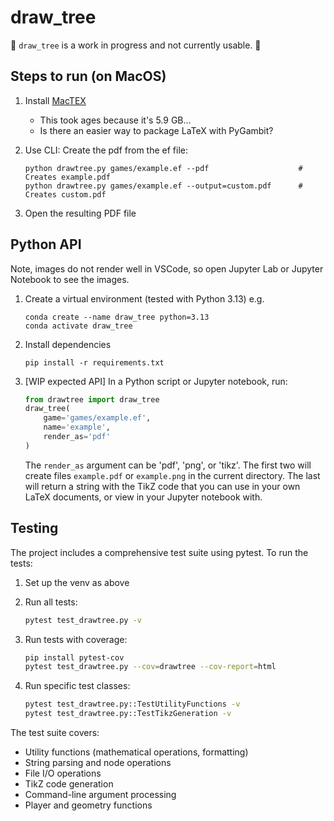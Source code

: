# draw_tree

🚧 `draw_tree` is a work in progress and not currently usable. 🚧


## Steps to run (on MacOS)

1. Install [MacTEX](https://www.tug.org/mactex/mactex-download.html)
    - This took ages because it's 5.9 GB...
    - Is there an easier way to package LaTeX with PyGambit?
2. Use CLI: Create the pdf from the ef file:

    ```
    python drawtree.py games/example.ef --pdf                    # Creates example.pdf
    python drawtree.py games/example.ef --output=custom.pdf      # Creates custom.pdf
    ```
3. Open the resulting PDF file


## Python API

Note, images do not render well in VSCode, so open Jupyter Lab or Jupyter Notebook to see the images.

1. Create a virtual environment (tested with Python 3.13) e.g.

    ```
    conda create --name draw_tree python=3.13
    conda activate draw_tree
    ```
2. Install dependencies

    ```
    pip install -r requirements.txt
    ```
3. [WIP expected API] In a Python script or Jupyter notebook, run:

    ```python
    from drawtree import draw_tree
    draw_tree(
        game='games/example.ef',
        name='example',
        render_as='pdf'
    )
    ```
    The `render_as` argument can be 'pdf', 'png', or 'tikz'. The first two will create files `example.pdf` or `example.png` in the current directory. The last will return a string with the TikZ code that you can use in your own LaTeX documents, or view in your Jupyter notebook with.

## Testing

The project includes a comprehensive test suite using pytest. To run the tests:

1. Set up the venv as above

2. Run all tests:
    ```bash
    pytest test_drawtree.py -v
    ```

3. Run tests with coverage:
    ```bash
    pip install pytest-cov
    pytest test_drawtree.py --cov=drawtree --cov-report=html
    ```

4. Run specific test classes:
    ```bash
    pytest test_drawtree.py::TestUtilityFunctions -v
    pytest test_drawtree.py::TestTikzGeneration -v
    ```

The test suite covers:
- Utility functions (mathematical operations, formatting)
- String parsing and node operations
- File I/O operations
- TikZ code generation
- Command-line argument processing
- Player and geometry functions